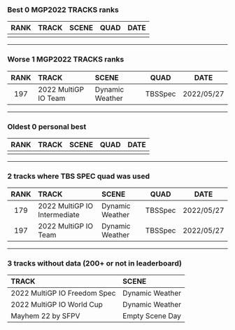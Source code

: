 ### Best 0 MGP2022 TRACKS ranks
|RANK|TRACK|SCENE|QUAD|DATE|
|:---:|:---|:---|:---:|:---:|
||||||
---
### Worse 1 MGP2022 TRACKS ranks
|RANK|TRACK|SCENE|QUAD|DATE|
|:---:|:---|:---|:---:|:---:|
|197|2022 MultiGP IO Team|Dynamic Weather|TBSSpec|2022/05/27|
---
### Oldest 0 personal best
|RANK|TRACK|SCENE|QUAD|DATE|
|:---:|:---|:---|:---:|:---:|
||||||
---
### 2 tracks where TBS SPEC quad was used
|RANK|TRACK|SCENE|QUAD|DATE|
|:---:|:---|:---|:---:|:---:|
|179|2022 MultiGP IO Intermediate|Dynamic Weather|TBSSpec|2022/05/27|
|197|2022 MultiGP IO Team|Dynamic Weather|TBSSpec|2022/05/27|
---
### 3 tracks without data (200+ or not in leaderboard)
|TRACK|SCENE|
|:---|:---|
|2022 MultiGP IO Freedom Spec|Dynamic Weather|
|2022 MultiGP IO World Cup|Dynamic Weather|
|Mayhem 22 by SFPV|Empty Scene Day|
